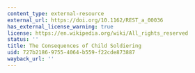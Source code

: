 ```yaml
---
content_type: external-resource
external_url: https://doi.org/10.1162/REST_a_00036
has_external_license_warning: true
license: https://en.wikipedia.org/wiki/All_rights_reserved
status: ''
title: The Consequences of Child Soldiering
uid: 727b2186-9755-4064-b559-f22cde873887
wayback_url: ''
---
```

